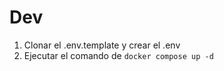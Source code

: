 

# Dev

1. Clonar el .env.template y crear el .env
2. Ejecutar el comando de ```docker compose up -d```